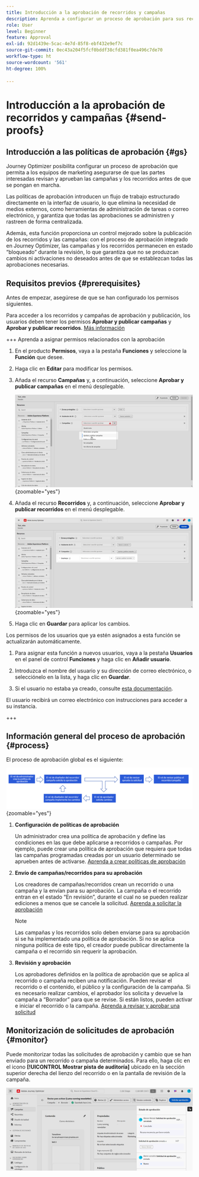 ```yaml
---
title: Introducción a la aprobación de recorridos y campañas
description: Aprenda a configurar un proceso de aprobación para sus recorridos y campañas.
role: User
level: Beginner
feature: Approval
exl-id: 92d1439e-5cac-4e7d-85f8-ebf432e9ef7c
source-git-commit: 0ec43a204f5fcf0bddf38cfd381f0ea496c7de70
workflow-type: ht
source-wordcount: '561'
ht-degree: 100%

---
```


# Introducción a la aprobación de recorridos y campañas {#send-proofs}

## Introducción a las políticas de aprobación {#gs}

Journey Optimizer posibilita configurar un proceso de aprobación que permita a los equipos de marketing asegurarse de que las partes interesadas revisan y aprueban las campañas y los recorridos antes de que se pongan en marcha.

Las políticas de aprobación introducen un flujo de trabajo estructurado directamente en la interfaz de usuario, lo que elimina la necesidad de medios externos, como herramientas de administración de tareas o correo electrónico, y garantiza que todas las aprobaciones se administren y rastreen de forma centralizada.

Además, esta función proporciona un control mejorado sobre la publicación de los recorridos y las campañas: con el proceso de aprobación integrado en Journey Optimizer, las campañas y los recorridos permanecen en estado “bloqueado” durante la revisión, lo que garantiza que no se produzcan cambios ni activaciones no deseados antes de que se establezcan todas las aprobaciones necesarias.

## Requisitos previos {#prerequisites}

Antes de empezar, asegúrese de que se han configurado los permisos siguientes.

Para acceder a los recorridos y campañas de aprobación y publicación, los usuarios deben tener los permisos **Aprobar y publicar campañas** y **Aprobar y publicar recorridos**. [Más información](../administration/permissions.md)

+++  Aprenda a asignar permisos relacionados con la aprobación

1. En el producto **Permisos**, vaya a la pestaña **Funciones** y seleccione la **Función** que desee.

1. Haga clic en **Editar** para modificar los permisos.

1. Añada el recurso **Campañas** y, a continuación, seleccione **Aprobar y publicar campañas** en el menú desplegable.

   ![](assets/permissions_approval.png){zoomable="yes"}

1. Añada el recurso **Recorridos** y, a continuación, seleccione **Aprobar y publicar recorridos** en el menú desplegable.

   ![](assets/permissions_approval_2.png){zoomable="yes"}

1. Haga clic en **Guardar** para aplicar los cambios.

Los permisos de los usuarios que ya estén asignados a esta función se actualizarán automáticamente.

1. Para asignar esta función a nuevos usuarios, vaya a la pestaña **Usuarios** en el panel de control **Funciones** y haga clic en **Añadir usuario**.

1. Introduzca el nombre del usuario y su dirección de correo electrónico, o selecciónelo en la lista, y haga clic en **Guardar**.

1. Si el usuario no estaba ya creado, consulte [esta documentación](https://experienceleague.adobe.com/es/docs/experience-platform/access-control/abac/permissions-ui/users).

El usuario recibirá un correo electrónico con instrucciones para acceder a su instancia.

+++

## Información general del proceso de aprobación {#process}

El proceso de aprobación global es el siguiente:

![](assets/approval-process.png){zoomable="yes"}

1. **Configuración de políticas de aprobación**

   Un administrador crea una política de aprobación y define las condiciones en las que debe aplicarse a recorridos o campañas. Por ejemplo, puede crear una política de aprobación que requiera que todas las campañas programadas creadas por un usuario determinado se aprueben antes de activarse. [Aprenda a crear políticas de aprobación](approval-policies.md)

1. **Envío de campañas/recorridos para su aprobación**

   Los creadores de campañas/recorridos crean un recorrido o una campaña y la envían para su aprobación. La campaña o el recorrido entran en el estado “En revisión”, durante el cual no se pueden realizar ediciones a menos que se cancele la solicitud. [Aprenda a solicitar la aprobación](request-approval.md)

   >[!NOTE]
   >
   >Las campañas y los recorridos solo deben enviarse para su aprobación si se ha implementado una política de aprobación. Si no se aplica ninguna política de este tipo, el creador puede publicar directamente la campaña o el recorrido sin requerir la aprobación.

1. **Revisión y aprobación**

   Los aprobadores definidos en la política de aprobación que se aplica al recorrido o campaña reciben una notificación. Pueden revisar el recorrido o el contenido, el público y la configuración de la campaña. Si es necesario realizar cambios, el aprobador los solicita y devuelve la campaña a “Borrador” para que se revise. Si están listos, pueden activar e iniciar el recorrido o la campaña. [Aprenda a revisar y aprobar una solicitud](review-approve-request.md)

## Monitorización de solicitudes de aprobación {#monitor}

Puede monitorizar todas las solicitudes de aprobación y cambio que se han enviado para un recorrido o campaña determinados. Para ello, haga clic en el icono **[!UICONTROL Mostrar pista de auditoría]** ubicado en la sección superior derecha del lienzo del recorrido o en la pantalla de revisión de la campaña.

![](assets/monitor-requests.png)
